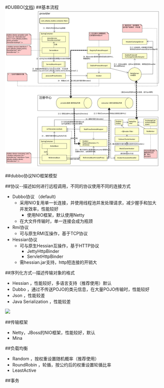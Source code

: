 #DUBBO([文档](http://dubbo.io/))
##基本流程
![](images/1.png)


##dubbo协议NIO框架模型


##协议--描述如何进行远程调用，不同的协议使用不同的连接方式
*   Dubbo协议 （default)
    -   采用NIO复用单一长连接，并使用线程池并发处理请求，减少握手和加大并发效率，性能较好
        +   使用NIO框架，默认使用Netty
    -   在大文件传输时，单一连接会成为瓶颈
*   Rmi协议
    -   可与原生RMI互操作，基于TCP协议
*   Hessian协议
    -   可与原生Hessian互操作，基于HTTP协议
        +   JettyHttpBinder
        +   ServletHttpBinder
    -   需hessian.jar支持，http短连接的开销大

##序列化方式--描述传输对象的格式
*   Hessian ，性能较好，多语言支持（推荐使用）默认
*   Dubbo ，通过不传送POJO的类元信息，在大量POJO传输时，性能较好
*   Json ，性能较差  
*   Java Serialization ，性能较差    

![](http://dubbo.io/dubbo_protocol_header.jpg-version=1&modificationDate=1335251744000.jpg)

##传输框架
*   Netty，JBoss的NIO框架，性能较好，默认
*   Mina




##负载均衡
*   Random ，按权重设置随机概率（推荐使用）
*   RoundRobin ，轮循，按公约后的权重设置轮循比率
*   LeastActive 


##事务